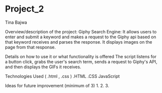 # Project_2
Tina Bajwa 

Overview/description of the project:
Giphy Search Engine:
It allows users to enter and submit a keyword and makes a request to the Giphy api based on that keyword
receives and parses the response. It displays images on the page from that response.

Details on how to use it or what functionality is offered
The script listens for a button click, grabs the user's search term, sends a request to Giphy's API, and then displays the GIFs it receives.

Technologies Used ( .html , .css )
.HTML
.CSS
JavaScript

Ideas for future improvement (minimum of 3)
1.
2.
3.

